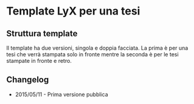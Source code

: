 # Template LyX per una tesi #

## Struttura template ##

Il template ha due versioni, singola e doppia facciata. La prima è per una tesi
che verrà stampata solo in fronte mentre la seconda è per le tesi stampate in
fronte e retro.

## Changelog ##

 * 2015/05/11 - Prima versione pubblica
 

